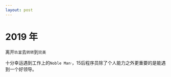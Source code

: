 ```yaml
---
layout: post
---
```


# 2019 年

离开`玖富`去`转转`到`完美`

十分幸运遇到工作上的`Noble Man`·，15后程序员除了个人能力之外更重要的是能遇到一个好领导。